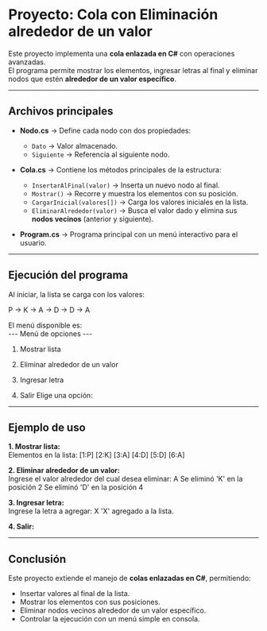 # Proyecto: Cola con Eliminación alrededor de un valor  

Este proyecto implementa una **cola enlazada en C#** con operaciones avanzadas.  
El programa permite mostrar los elementos, ingresar letras al final y eliminar nodos que estén **alrededor de un valor específico**.  

---

##  Archivos principales  

- **Nodo.cs** → Define cada nodo con dos propiedades:  
  - `Dato` → Valor almacenado.  
  - `Siguiente` → Referencia al siguiente nodo.  

- **Cola.cs** → Contiene los métodos principales de la estructura:  
  - `InsertarAlFinal(valor)` → Inserta un nuevo nodo al final.  
  - `Mostrar()` → Recorre y muestra los elementos con su posición.  
  - `CargarInicial(valores[])` → Carga los valores iniciales en la lista.  
  - `EliminarAlrededor(valor)` → Busca el valor dado y elimina sus **nodos vecinos** (anterior y siguiente).  

- **Program.cs** → Programa principal con un menú interactivo para el usuario.  

---

## Ejecución del programa  

Al iniciar, la lista se carga con los valores:  

P → K → A → D → D → A

El menú disponible es:  
--- Menú de opciones ---

1. Mostrar lista

2. Eliminar alrededor de un valor

3. Ingresar letra

4. Salir
Elige una opción:

---

## Ejemplo de uso  

**1. Mostrar lista:**  
Elementos en la lista: [1:P] [2:K] [3:A] [4:D] [5:D] [6:A]

**2. Eliminar alrededor de un valor:**  
Ingrese el valor alrededor del cual desea eliminar: A
Se eliminó 'K' en la posición 2
Se eliminó 'D' en la posición 4

**3. Ingresar letra:**  
Ingrese la letra a agregar: X
'X' agregado a la lista.

**4. Salir:**  

---

## Conclusión  

Este proyecto extiende el manejo de **colas enlazadas en C#**, permitiendo:  
- Insertar valores al final de la lista.  
- Mostrar los elementos con sus posiciones.  
- Eliminar nodos vecinos alrededor de un valor específico.  
- Controlar la ejecución con un menú simple en consola. 